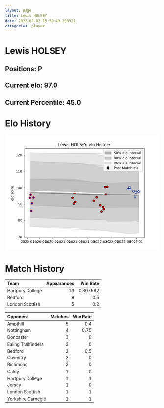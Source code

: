 ```yaml
---  
layout: page  
title: Lewis HOLSEY  
date: 2023-02-02 15:50:49.208321  
categories: player  
---
```

# Lewis HOLSEY

## Positions: P

## Current elo: 97.0

## Current Percentile: 45.0

# Elo History


![elo history](history_LewisHOLSEY.png)
# Match History


| Team             |   Appearances |   Win Rate |
|:-----------------|--------------:|-----------:|
| Hartpury College |            13 |   0.307692 |
| Bedford          |             8 |   0.5      |
| London Scottish  |             5 |   0.2      |

| Opponent            |   Matches |   Win Rate |
|:--------------------|----------:|-----------:|
| Ampthill            |         5 |       0.4  |
| Nottingham          |         4 |       0.75 |
| Doncaster           |         3 |       0    |
| Ealing Trailfinders |         3 |       0    |
| Bedford             |         2 |       0.5  |
| Coventry            |         2 |       0    |
| Richmond            |         2 |       0    |
| Caldy               |         1 |       0    |
| Hartpury College    |         1 |       1    |
| Jersey              |         1 |       0    |
| London Scottish     |         1 |       1    |
| Yorkshire Carnegie  |         1 |       1    |